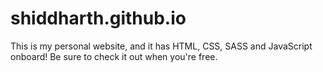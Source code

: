 # shiddharth.github.io
This is my personal website, and it has HTML, CSS, SASS and JavaScript onboard! Be sure to check it out when you're free.
